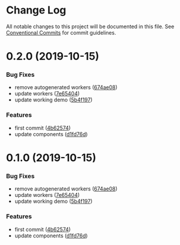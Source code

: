 # Change Log

All notable changes to this project will be documented in this file.
See [Conventional Commits](https://conventionalcommits.org) for commit guidelines.

# 0.2.0 (2019-10-15)


### Bug Fixes

* remove autogenerated workers ([674ae08](https://github.com/d0whc3r/wc-playground/commit/674ae085edb1173e14374023a819c7f817a9d52f))
* update workers ([7e65404](https://github.com/d0whc3r/wc-playground/commit/7e654047264669d6910e0e3ebc96052386e4f110))
* update working demo ([5b4f197](https://github.com/d0whc3r/wc-playground/commit/5b4f197765687b1368233f443a3c78f5185d2c72))


### Features

* first commit ([4b62574](https://github.com/d0whc3r/wc-playground/commit/4b625741ab99a9595ac7c59e31eb9f571c29b629))
* update components ([d1fd76d](https://github.com/d0whc3r/wc-playground/commit/d1fd76d33936e2cae58ff9479f3024be271c0f7a))





# 0.1.0 (2019-10-15)


### Bug Fixes

* remove autogenerated workers ([674ae08](https://github.com/d0whc3r/wc-playground/commit/674ae085edb1173e14374023a819c7f817a9d52f))
* update workers ([7e65404](https://github.com/d0whc3r/wc-playground/commit/7e654047264669d6910e0e3ebc96052386e4f110))
* update working demo ([5b4f197](https://github.com/d0whc3r/wc-playground/commit/5b4f197765687b1368233f443a3c78f5185d2c72))


### Features

* first commit ([4b62574](https://github.com/d0whc3r/wc-playground/commit/4b625741ab99a9595ac7c59e31eb9f571c29b629))
* update components ([d1fd76d](https://github.com/d0whc3r/wc-playground/commit/d1fd76d33936e2cae58ff9479f3024be271c0f7a))
